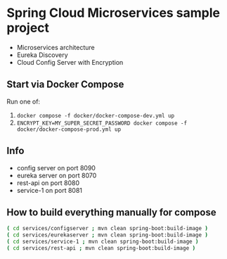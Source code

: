 # Spring Cloud Microservices sample project

* Microservices architecture
* Eureka Discovery
* Cloud Config Server with Encryption

## Start via Docker Compose

Run one of:

1. `docker compose -f docker/docker-compose-dev.yml up`
2. `ENCRYPT_KEY=MY_SUPER_SECRET_PASSWORD docker compose -f docker/docker-compose-prod.yml up`

## Info

* config server on port 8090
* eureka server on port 8070
* rest-api on port 8080
* service-1 on port 8081

## How to build everything manually for compose

```bash
( cd services/configserver ; mvn clean spring-boot:build-image )
( cd services/eurekaserver ; mvn clean spring-boot:build-image )
( cd services/service-1 ; mvn clean spring-boot:build-image )
( cd services/rest-api ; mvn clean spring-boot:build-image )
```
